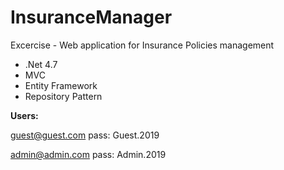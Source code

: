 # InsuranceManager

Excercise - Web application for Insurance Policies management

<ul>
<li>.Net 4.7</li>
<li>MVC</li>
<li>Entity Framework</li>
<li>Repository Pattern</li>
</ul>

<b>Users:</b>

guest@guest.com
pass: Guest.2019

admin@admin.com
pass: Admin.2019

